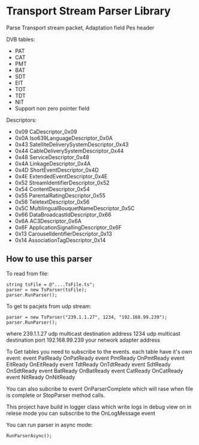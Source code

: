 # Transport Stream Parser Library
Parse Transport stream packet,
Adaptation field
Pes header

DVB tables:
* PAT
* CAT
* PMT
* BAT
* SDT 
* EIT
* TOT
* TDT
* NIT
* Support non zero pointer field

Descriptors:
* 0x09	CaDescriptor_0x09
* 0x0A	Iso639LanguageDescriptor_0x0A
* 0x43  SatelliteDeliverySystemDescriptor_0x43
* 0x44	CableDeliverySystemDescriptor_0x44
* 0x48	ServiceDescriptor_0x48
* 0x4A	LinkageDescriptor_0x4A
* 0x4D	ShortEventDescriptor_0x4D
* 0x4E	ExtendedEventDescriptor_0x4E
* 0x52	StreamIdentifierDescriptor_0x52
* 0x54	ContentDescriptor_0x54
* 0x55	ParentalRatingDescriptor_0x55
* 0x56	TeletextDescriptor_0x56
* 0x5C	MultilingualBouquetNameDescriptor_0x5C
* 0x66	DataBroadcastIdDescriptor_0x66
* 0x6A	AC3Descriptor_0x6A
* 0x6F	ApplicationSignallingDescriptor_0x6F
* 0x13	CarouselIdentifierDescriptor_0x13
* 0x14	AssociationTagDescriptor_0x14
## How to use this parser
To read from file:
```
string tsFile = @"....TsFile.ts";
parser = new TsParser(tsFile);
parser.RunParser();
```
To get ts pacjets from udp stream:
```
parser = new TsParser("239.1.1.27", 1234, "192.168.99.239");
parser.RunParser();
```
where 239.1.1.27 udp multicast destination address
1234 udp multicast destination port
192.168.99.239 your network adapter address 

To Get tables you need to subscribe to the events.
 each table have it's own event:
 event PatReady OnPatReady 
 event PmtReady OnPmtReady 
 event EitReady OnEitReady 
 event TdtReady OnTdtReady 
 event SdtReady OnSdtReady 
 event BatReady OnBatReady 
 event CatReady OnCatReady 
 event NitReady OnNitReady 

 You can also subcribe to event OnParserComplete which will rase when file is complete or StopParser method calls.

 This project have build in logger class which write logs in debug view on in relese mode you can subscribe to the OnLogMessage event

 You can run parser in async mode:
 ```
 RunParserAsync();
 ```

